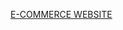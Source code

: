 [E-COMMERCE WEBSITE](https://www.figma.com/file/GWwNdFhlTmCtqg8BIt1Sm7/Online-Shop-Website-Design-(Community)?type=design&node-id=1%3A33&mode=design&t=z4C5tGe0tXHr7k3H-1)
